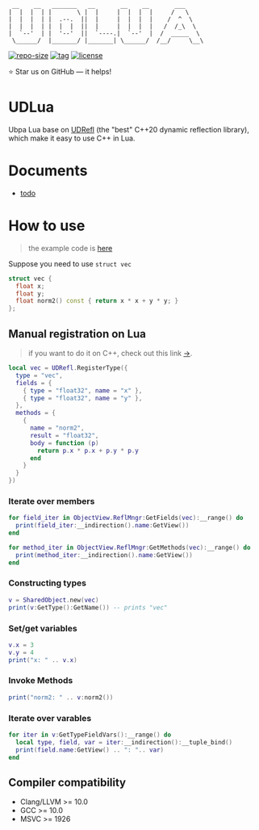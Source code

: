 ```
 __    __   _______   __       __    __       ___      
|  |  |  | |       \ |  |     |  |  |  |     /   \     
|  |  |  | |  .--.  ||  |     |  |  |  |    /  ^  \    
|  |  |  | |  |  |  ||  |     |  |  |  |   /  /_\  \   
|  `--'  | |  '--'  ||  `----.|  `--'  |  /  _____  \  
 \______/  |_______/ |_______| \______/  /__/     \__\ 
```

[![repo-size](https://img.shields.io/github/languages/code-size/Ubpa/UDLua?style=flat)](https://github.com/Ubpa/UDRefl/archive/master.zip) [![tag](https://img.shields.io/github/v/tag/Ubpa/UDLua)](https://github.com/Ubpa/UDRefl/tags) [![license](https://img.shields.io/github/license/Ubpa/UDLua)](LICENSE) 

⭐ Star us on GitHub — it helps!

# UDLua

Ubpa Lua base on [UDRefl](https://github.com/ubpa/udrefl) (the "best" C++20 dynamic reflection library), which make it easy to use C++ in Lua.

# Documents

- [todo](doc/todo.md) 

# How to use

> the example code is [here](https://github.com/Ubpa/UDLua/blob/master/bin/README.lua) 

Suppose you need to use `struct vec` 

```c++
struct vec {
  float x;
  float y;
  float norm2() const { return x * x + y * y; }
};
```

## Manual registration on Lua

> if you want to do it on C++, check out this link [->](https://github.com/ubpa/udrefl#manual-registration).

```lua
local vec = UDRefl.RegisterType({
  type = "vec",
  fields = {
    { type = "float32", name = "x" },
    { type = "float32", name = "y" },
  },
  methods = {
    {
      name = "norm2",
      result = "float32",
      body = function (p)
        return p.x * p.x + p.y * p.y
      end
    }
  }
})
```

### Iterate over members

```lua
for field_iter in ObjectView.ReflMngr:GetFields(vec):__range() do
  print(field_iter:__indirection().name:GetView())
end

for method_iter in ObjectView.ReflMngr:GetMethods(vec):__range() do
  print(method_iter:__indirection().name:GetView())
end
```

### Constructing types

```lua
v = SharedObject.new(vec)
print(v:GetType():GetName()) -- prints "vec"
```

### Set/get variables

```lua
v.x = 3
v.y = 4
print("x: " .. v.x)
```

### Invoke Methods

```lua
print("norm2: " .. v:norm2())
```

### Iterate over varables

```lua
for iter in v:GetTypeFieldVars():__range() do
  local type, field, var = iter:__indirection():__tuple_bind()
  print(field.name:GetView() .. ": ".. var)
end
```

## Compiler compatibility

- Clang/LLVM >= 10.0
- GCC >= 10.0
- MSVC >= 1926

